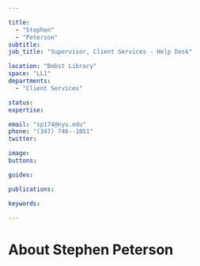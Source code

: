 ```yaml
---

title:
  - "Stephen"
  - "Peterson"
subtitle: 
job_title: "Supervisor, Client Services - Help Desk"

location: "Bobst Library"
space: "LL1"
departments:
  - "Client Services"

status: 
expertise:

email: "sp174@nyu.edu"
phone: "(347) 746--1051"
twitter: 

image: 
buttons:

guides:

publications:

keywords:

---
```


# About Stephen Peterson


